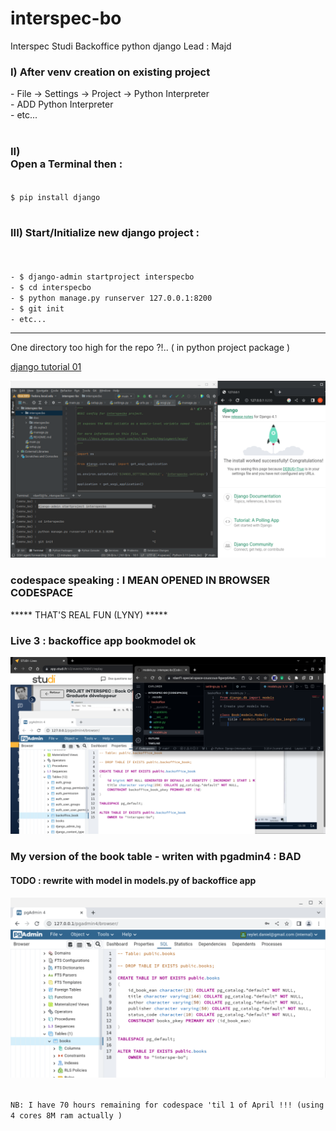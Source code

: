 # interspec-bo
Interspec Studi Backoffice python django
Lead : Majd

<h3>I)  
After venv creation on existing project</h3>
<menus>
- File -> Settings -> Project -> Python Interpreter<br>
- ADD Python Interpreter<br>
- etc...<br>
</menus>
<br>
<h3>II)<br>
Open a Terminal then :</h3>
<code>
$ pip install django
</code>
<br>
<h3>III)
Start/Initialize new django project :</h3><br>
<code>
- $ django-admin startproject interspecbo
- $ cd interspecbo
- $ python manage.py runserver 127.0.0.1:8200
- $ git init 
- etc...
</code>

******************************************************

One directory too high for the repo ?!.. 
     ( in python project package ) <br>
     
[django tutorial 01](https://docs.djangoproject.com/en/4.1/intro/tutorial01/)

![It Works!](doc/Interspec_Django-BO_2023-03-24_23.38.09.png)

<h3>
codespace speaking : I MEAN OPENED IN BROWSER CODESPACE
</h3>
                     ***** THAT'S REAL FUN (LYNY) *****

<h3>Live 3 : backoffice app bookmodel ok</h3>

![backoffice_book_model end live 3](doc/img/bo/backoffice_book_model_2023-03-31_06.56.22.png)

<h3>My version of the book table - writen with pgadmin4 : BAD</h3>
<h4>TODO : rewrite with model in models.py of backoffice app</h4>

![My_book_table_pgadmin4](doc/img/bo/1st_table_pgadmin4_2023-03-31_05.25.57.png)

<code>
NB: I have 70 hours remaining for codespace 'til 1 of April !!! (using 4 cores 8M ram actually )
</code>
